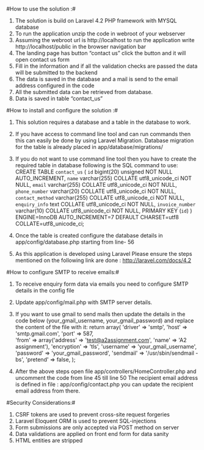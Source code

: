 #How to use the solution :#
1. The solution is build on Laravel 4.2 PHP framework with MYSQL database
2. To run the application unzip the code in webroot of your webserver
3. Assuming the webroot url is http://localhost to run the application write http://localhost/public in the browser navigation bar
4. The landing page has button “contact us” click the button and it will open contact us form
5. Fill in the information and if all the validation checks are passed the data will be submitted to the backend
6. The data is saved in the database and a mail is send to the email address configured in the code
7. All the submitted data can be retrieved from database.
8. Data is saved in table “contact_us”

#How to install and configure the solution :#
1. This solution requires a database and a table in the database to work.
2. If you have access to command line tool and can run commands then this can easily be done by using Laravel Migration. Database migration for the table is already placed in app/database/migrations/ 
3. If you do not want to use command line tool then you have to create the required table in database following is the SQL command to use: 
CREATE TABLE `contact_us` (
  `id` bigint(20) unsigned NOT NULL AUTO_INCREMENT,
  `name` varchar(255) COLLATE utf8_unicode_ci NOT NULL,
  `email` varchar(255) COLLATE utf8_unicode_ci NOT NULL,
  `phone_number` varchar(20) COLLATE utf8_unicode_ci NOT NULL,
  `contact_method` varchar(255) COLLATE utf8_unicode_ci NOT NULL,
  `enquiry_info` text COLLATE utf8_unicode_ci NOT NULL,
  `invoice_number` varchar(10) COLLATE utf8_unicode_ci NOT NULL,
  PRIMARY KEY (`id`)
) ENGINE=InnoDB AUTO_INCREMENT=7 DEFAULT CHARSET=utf8 COLLATE=utf8_unicode_ci;

4. Once the table is created configure the database details in app/config/database.php starting from line- 56
5. As this application is developed using Laravel Please ensure the steps mentioned on the following link are done : http://laravel.com/docs/4.2

#How to configure SMTP to receive emails:#
1. To receive enquiry form data via emails you need to configure SMTP details in the config file
2. Update app/config/mail.php with SMTP server details. 
3. If you want to use gmail to send mails then update the details in the code below (your_gmail_username, your_gmail_password) and replace the content of the file with it:
	return array(
    	'driver' => 'smtp',
	 'host' => 'smtp.gmail.com', 
	'port' => 587,  
	'from' => array('address' => 'test@a2assignment.com', 'name' => 'A2 assignment'), 
    	'encryption' => 'tls', 
	'username' => 'your_gmail_username', 
	'password' => 'your_gmail_password', 
	'sendmail' => '/usr/sbin/sendmail -bs', 
	'pretend' => false, 
);

4. After the above steps open file app/controllers/HomeController.php and uncomment the code from line 45 till line 50
The recipient email address is defined in file : app/config/contact.php you can update the recipient email address from there.

#Security Considerations:#
1. CSRF tokens are used to prevent cross-site request forgeries
2. Laravel Eloquent ORM is used to prevent SQL-injections
3. Form submissions are only accepted via POST method on server
4. Data validations are applied on front end form for data sanity
5. HTML entities are stripped

